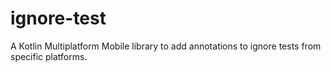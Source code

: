 # ignore-test

A Kotlin Multiplatform Mobile library to add annotations to ignore tests from
specific platforms.
